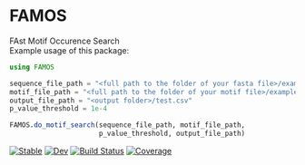 # FAMOS
FAst Motif Occurence Search  
Example usage of this package:
```julia
using FAMOS

sequence_file_path = "<full path to the folder of your fasta file>/example.fasta.gz"
motif_file_path = "<full path to the folder of your motif file>/example.txt"
output_file_path = "<output folder>/test.csv"
p_value_threshold = 1e-4

FAMOS.do_motif_search(sequence_file_path, motif_file_path,
                      p_value_threshold, output_file_path)
```


[![Stable](https://img.shields.io/badge/docs-stable-blue.svg)](https://mariusweidmann.github.io/FAMOS.jl/stable)
[![Dev](https://img.shields.io/badge/docs-dev-blue.svg)](https://mariusweidmann.github.io/FAMOS.jl/dev)
[![Build Status](https://github.com/mariusweidmann/FAMOS.jl/actions/workflows/CI.yml/badge.svg?branch=main)](https://github.com/mariusweidmann/FAMOS.jl/actions/workflows/CI.yml?query=branch%3Amain)
[![Coverage](https://codecov.io/gh/mariusweidmann/FAMOS.jl/branch/main/graph/badge.svg)](https://codecov.io/gh/mariusweidmann/FAMOS.jl)
